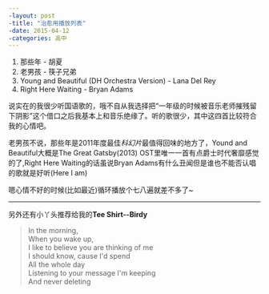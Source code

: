 ```yaml
---
-layout: post
-title: "治愈用播放列表"
-date: 2015-04-12
-categories: 高中
---
```


1.	那些年 - 胡夏
2.	老男孩 - 筷子兄弟
3.	Young and Beautiful (DH Orchestra Version) - Lana Del Rey
4.	Right Here Waiting - Bryan Adams

说实在的我很少听国语歌的，哦不自从我选择把“一年级的时候被音乐老师摧残留下阴影”这个借口之后我基本上和音乐绝缘了。听的歌很少，其中这四首比较符合我的心情吧。

老男孩不说，那些年是2011年度最佳*科幻片*最值得回味的地方了，Yound and Beautiful大概是The Great Gatsby(2013) OST里唯一一首有点爵士时代奢靡感觉的了,Right Here Waiting的话虽说Bryan Adams有什么丑闻但是谁也不能否认唱的歌就是好听(Here I am)

嗯心情不好的时候(比如最近)循环播放个七八遍就差不多了~

*****

另外还有小丫头推荐给我的**Tee Shirt--Birdy**
>	In the morning,   
>	When you wake up,   
>	I like to believe you are thinking of me   
>	I should know, cause I'd spend   
>	All the whole day   
>	Listening to your message I'm keeping   
>	And never deleting   
